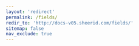 ```yaml
---
layout: 'redirect'
permalink: /fields/
redir_to: 'http://docs-v05.sheerid.com/fields/'
sitemap: false
nav_exclude: true
---
```

